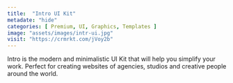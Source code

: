 ```yaml
---
title:  "Intro UI Kit"
metadate: "hide"
categories: [ Premium, UI, Graphics, Templates ]
image: "assets/images/intr-ui.jpg"
visit: "https://crmrkt.com/jVoy2b"
---
```

Intro is the modern and minimalistic UI Kit that will help you simplify your work. Perfect for creating websites of agencies, studios and creative people around the world.

